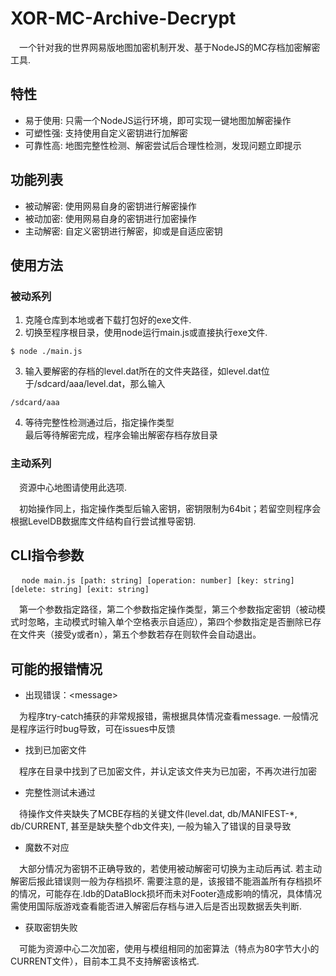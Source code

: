 # XOR-MC-Archive-Decrypt
&emsp;一个针对我的世界网易版地图加密机制开发、基于NodeJS的MC存档加密解密工具.

## 特性
+ 易于使用: 只需一个NodeJS运行环境，即可实现一键地图加解密操作
+ 可塑性强: 支持使用自定义密钥进行加解密
+ 可靠性高: 地图完整性检测、解密尝试后合理性检测，发现问题立即提示

## 功能列表
- 被动解密: 使用网易自身的密钥进行解密操作
- 被动加密: 使用网易自身的密钥进行加密操作
- 主动解密: 自定义密钥进行解密，抑或是自适应密钥

## 使用方法
### 被动系列
1. 克隆仓库到本地或者下载打包好的exe文件.
2. 切换至程序根目录，使用node运行main.js或直接执行exe文件.

```
$ node ./main.js
```

3. 输入要解密的存档的level.dat所在的文件夹路径，如level.dat位于/sdcard/aaa/level.dat，那么输入

```
/sdcard/aaa
```

4. 等待完整性检测通过后，指定操作类型  
最后等待解密完成，程序会输出解密存档存放目录
### 主动系列
&emsp;资源中心地图请使用此选项.

&emsp;初始操作同上，指定操作类型后输入密钥，密钥限制为64bit；若留空则程序会根据LevelDB数据库文件结构自行尝试推导密钥.

## CLI指令参数
&emsp;
```node main.js [path: string] [operation: number] [key: string] [delete: string] [exit: string]```

&emsp;第一个参数指定路径，第二个参数指定操作类型，第三个参数指定密钥（被动模式时忽略，主动模式时输入单个空格表示自适应），第四个参数指定是否删除已存在文件夹（接受y或者n），第五个参数若存在则软件会自动退出。

## 可能的报错情况
- 出现错误：&lt;message&gt;

&emsp;为程序try-catch捕获的非常规报错，需根据具体情况查看message. 一般情况是程序运行时bug导致，可在issues中反馈

- 找到已加密文件

&emsp;程序在目录中找到了已加密文件，并认定该文件夹为已加密，不再次进行加密

- 完整性测试未通过

&emsp;待操作文件夹缺失了MCBE存档的关键文件(level.dat, db/MANIFEST-*, db/CURRENT, 甚至是缺失整个db文件夹), 一般为输入了错误的目录导致
- 魔数不对应

&emsp;大部分情况为密钥不正确导致的，若使用被动解密可切换为主动后再试. 若主动解密后报此错误则一般为存档损坏. 需要注意的是，该报错不能涵盖所有存档损坏的情况，可能存在.ldb的DataBlock损坏而未对Footer造成影响的情况，具体情况需使用国际版游戏查看能否进入解密后存档与进入后是否出现数据丢失判断.

- 获取密钥失败

&emsp;可能为资源中心二次加密，使用与模组相同的加密算法（特点为80字节大小的CURRENT文件），目前本工具不支持解密该格式.
